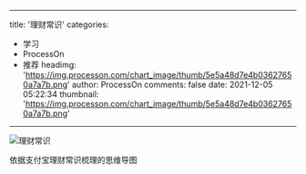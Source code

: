 
---
title: '理财常识'
categories: 
 - 学习
 - ProcessOn
 - 推荐
headimg: 'https://img.processon.com/chart_image/thumb/5e5a48d7e4b03627650a7a7b.png'
author: ProcessOn
comments: false
date: 2021-12-05 05:22:34
thumbnail: 'https://img.processon.com/chart_image/thumb/5e5a48d7e4b03627650a7a7b.png'
---

<div>   
<img class="thumb" alt="理财常识" src="https://img.processon.com/chart_image/thumb/5e5a48d7e4b03627650a7a7b.png" referrerpolicy="no-referrer">
<p>依据支付宝理财常识梳理的思维导图</p>  
</div>
            